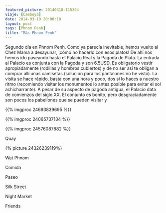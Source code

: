 ```yaml
---
featured_picture: 20140318-115304
viaje: [Camboya]
date: 2014-03-18 20:00:10
layout: post
tags: [Phnom Penh]
title: "Más Phnom Penh"
---
```

Segundo día en Phnom Penh. Como ya parecía inevitable, hemos vuelto al Chez Mama a desayunar, ¡cómo no hacerlo con esos platos! De ahí nos hemos ido paseando hasta el Palacio Real y la Pagoda de Plata. La entrada al Palacio es conjunta con la Pagoda y son 6.5USD. Es obligatorio vestir apropiadamente (rodillas y hombros cubiertos) y de no ser así te obligan a comprar allí unas camisetas (solución para los pantalones no he visto). La visita se hace rápido, basta con una hora y poco, dos si lo haces a nuestro ritmo (recomiendo visitar los monumentos lo antes posible para evitar el sol achicharrante). A pesar de su aspecto de pagoda antigua, el Palacio data de comienzos del siglo XX. El conjunto es bonito, pero desgraciadamente son pocos los pabellones que se pueden visitar y

{{% imgproc 24693839695 %}}

{{% imgproc 24065737134 %}}

{{% imgproc 24576087882 %}}

Quay

{% picture 24326239119%}

Wat Phnom

Comida

Paseo

Silk Street

Night Market

Friends